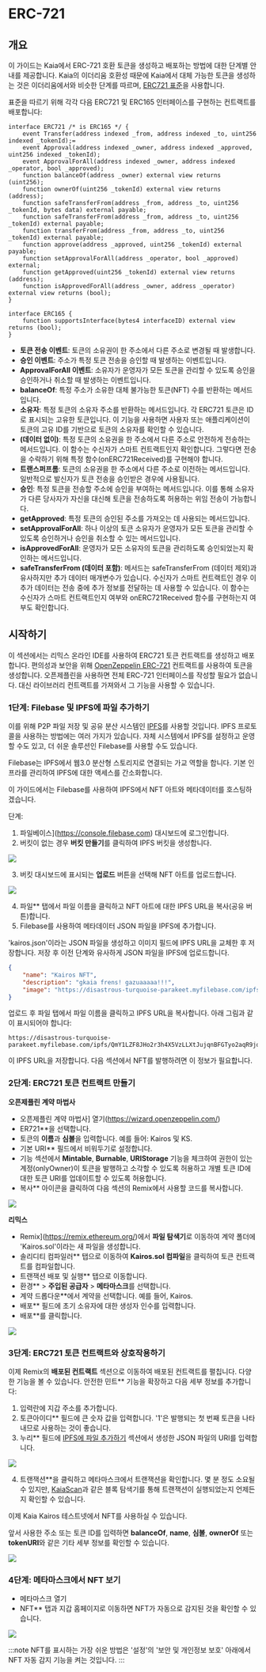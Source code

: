# ERC-721

## 개요 <a id="overview"></a>

이 가이드는 Kaia에서 ERC-721 호환 토큰을 생성하고 배포하는 방법에 대한 단계별 안내를 제공합니다. Kaia의 이더리움 호환성 때문에 Kaia에서 대체 가능한 토큰을 생성하는 것은 이더리움에서와 비슷한 단계를 따르며, [ERC721 표준](https://eips.ethereum.org/EIPS/eip-721)을 사용합니다.

표준을 따르기 위해 각각 다음 ERC721 및 ERC165 인터페이스를 구현하는 컨트랙트를 배포합니다:

```solidity
interface ERC721 /* is ERC165 */ {
    event Transfer(address indexed _from, address indexed _to, uint256 indexed _tokenId);=
    event Approval(address indexed _owner, address indexed _approved, uint256 indexed _tokenId);
    event ApprovalForAll(address indexed _owner, address indexed _operator, bool _approved);
    function balanceOf(address _owner) external view returns (uint256);
    function ownerOf(uint256 _tokenId) external view returns (address);
    function safeTransferFrom(address _from, address _to, uint256 _tokenId, bytes data) external payable;
    function safeTransferFrom(address _from, address _to, uint256 _tokenId) external payable;
    function transferFrom(address _from, address _to, uint256 _tokenId) external payable;
    function approve(address _approved, uint256 _tokenId) external payable;
    function setApprovalForAll(address _operator, bool _approved) external;
    function getApproved(uint256 _tokenId) external view returns (address);
    function isApprovedForAll(address _owner, address _operator) external view returns (bool);
}

interface ERC165 {
    function supportsInterface(bytes4 interfaceID) external view returns (bool);
}
```

- **토큰 전송 이벤트**: 토큰의 소유권이 한 주소에서 다른 주소로 변경될 때 발생합니다.
- **승인 이벤트**: 주소가 특정 토큰 전송을 승인할 때 발생하는 이벤트입니다.
- **ApprovalForAll 이벤트**: 소유자가 운영자가 모든 토큰을 관리할 수 있도록 승인을 승인하거나 취소할 때 발생하는 이벤트입니다.
- **balanceOf**: 특정 주소가 소유한 대체 불가능한 토큰(NFT) 수를 반환하는 메서드입니다.
- **소유자**: 특정 토큰의 소유자 주소를 반환하는 메서드입니다. 각 ERC721 토큰은 ID로 표시되는 고유한 토큰입니다. 이 기능을 사용하면 사용자 또는 애플리케이션이 토큰의 고유 ID를 기반으로 토큰의 소유자를 확인할 수 있습니다.
- **(데이터 없이)**: 특정 토큰의 소유권을 한 주소에서 다른 주소로 안전하게 전송하는 메서드입니다. 이 함수는 수신자가 스마트 컨트랙트인지 확인합니다. 그렇다면 전송을 수락하기 위해 특정 함수(onERC721Received)를 구현해야 합니다.
- **트랜스퍼프롬**: 토큰의 소유권을 한 주소에서 다른 주소로 이전하는 메서드입니다. 일반적으로 발신자가 토큰 전송을 승인받은 경우에 사용됩니다.
- **승인**: 특정 토큰을 전송할 주소에 승인을 부여하는 메서드입니다. 이를 통해 소유자가 다른 당사자가 자신을 대신해 토큰을 전송하도록 허용하는 위임 전송이 가능합니다.
- **getApproved**: 특정 토큰의 승인된 주소를 가져오는 데 사용되는 메서드입니다.
- **setApprovalForAll**: 하나 이상의 토큰 소유자가 운영자가 모든 토큰을 관리할 수 있도록 승인하거나 승인을 취소할 수 있는 메서드입니다.
- **isApprovedForAll**: 운영자가 모든 소유자의 토큰을 관리하도록 승인되었는지 확인하는 메서드입니다.
- **safeTransferFrom (데이터 포함)**: 메서드는 safeTransferFrom (데이터 제외)과 유사하지만 추가 데이터 매개변수가 있습니다. 수신자가 스마트 컨트랙트인 경우 이 추가 데이터는 전송 중에 추가 정보를 전달하는 데 사용할 수 있습니다. 이 함수는 수신자가 스마트 컨트랙트인지 여부와 onERC721Received 함수를 구현하는지 여부도 확인합니다.

## 시작하기 <a id="getting-started"></a>

이 섹션에서는 리믹스 온라인 IDE를 사용하여 ERC721 토큰 컨트랙트를 생성하고 배포합니다. 편의성과 보안을 위해 [OpenZeppelin ERC-721](https://docs.openzeppelin.com/contracts/5.x/api/token/erc721) 컨트랙트를 사용하여 토큰을 생성합니다. 오픈제플린을 사용하면 전체 ERC-721 인터페이스를 작성할 필요가 없습니다. 대신 라이브러리 컨트랙트를 가져와서 그 기능을 사용할 수 있습니다.

### 1단계: Filebase 및 IPFS에 파일 추가하기 <a id="adding-files-to-filebase-ipfs"></a>

이를 위해 P2P 파일 저장 및 공유 분산 시스템인 [IPFS](https://ipfs.io/)를 사용할 것입니다.  IPFS 프로토콜을 사용하는 방법에는 여러 가지가 있습니다. 자체 시스템에서 IPFS를 설정하고 운영할 수도 있고, 더 쉬운 솔루션인 Filebase를 사용할 수도 있습니다.

Filebase는 IPFS에서 웹3.0 분산형 스토리지로 연결되는 가교 역할을 합니다. 기본 인프라를 관리하여 IPFS에 대한 액세스를 간소화합니다.

이 가이드에서는 Filebase를 사용하여 IPFS에서 NFT 아트와 메타데이터를 호스팅하겠습니다.

단계:

1. 파일베이스](https://console.filebase.com) 대시보드에 로그인합니다.
2. 버킷이 없는 경우 **버킷 만들기**를 클릭하여 IPFS 버킷을 생성합니다.

![](/img/build/smart-contracts/filebase-create-bucket.png)

3. 버킷 대시보드에 표시되는 **업로드** 버튼을 선택해 NFT 아트를 업로드합니다.

![](/img/build/smart-contracts/filebase-upload-file.png)

4. 파일\*\* 탭에서 파일 이름을 클릭하고 NFT 아트에 대한 IPFS URL을 복사(공유 버튼)합니다.
5. Filebase를 사용하여 메타데이터 JSON 파일을 IPFS에 추가합니다.

'kairos.json'이라는 JSON 파일을 생성하고 이미지 필드에 IPFS URL을 교체한 후 저장합니다. 저장 후 이전 단계와 유사하게 JSON 파일을 IPFS에 업로드합니다.

```json
{
    "name": "Kairos NFT",
    "description": "gkaia frens! gazuaaaaa!!!",
    "image": "https://disastrous-turquoise-parakeet.myfilebase.com/ipfs/QmRvQc4wZCp6NF7dFL4ywiWTG7FSH3KKGUAkXGgsdYfcKi"
}
```

업로드 후 파일 탭에서 파일 이름을 클릭하고 IPFS URL을 복사합니다. 아래 그림과 같이 표시되어야 합니다:

```text
https://disastrous-turquoise-parakeet.myfilebase.com/ipfs/QmY1LZF8JHo2r3h4X5VzLLXtJujqnBFGTyo2aqR9joXnt8 
```

이 IPFS URL을 저장합니다. 다음 섹션에서 NFT를 발행하려면 이 정보가 필요합니다.

### 2단계: ERC721 토큰 컨트랙트 만들기 <a id="create-erc721-token-contract"></a>

**오픈제플린 계약 마법사**

- 오픈제플린 계약 마법사] 열기(https://wizard.openzeppelin.com/)
- ER721\*\*을 선택합니다.
- 토큰의 **이름**과 **심볼**을 입력합니다. 예를 들어: Kairos 및 KS.
- 기본 URI\*\* 필드에서 비워두기로 설정합니다.
- 기능 섹션에서 **Mintable**, **Burnable**, **URIStorage** 기능을 체크하여 권한이 있는 계정(onlyOwner)이 토큰을 발행하고 소각할 수 있도록 허용하고 개별 토큰 ID에 대한 토큰 URI를 업데이트할 수 있도록 허용합니다.
- 복사\*\* 아이콘을 클릭하여 다음 섹션의 Remix에서 사용할 코드를 복사합니다.

![](/img/build/smart-contracts/oz-erc721-setup.png)

**리믹스**

- Remix](https://remix.ethereum.org/)에서 **파일 탐색기**로 이동하여 계약 폴더에 'Kairos.sol'이라는 새 파일을 생성합니다.
- 솔리디티 컴파일러\*\* 탭으로 이동하여 **Kairos.sol 컴파일**을 클릭하여 토큰 컨트랙트를 컴파일합니다.
- 트랜잭션 배포 및 실행\*\* 탭으로 이동합니다.
- 환경\*\* > **주입된 공급자** > **메타마스크**를 선택합니다.
- 계약 드롭다운\*\*에서 계약을 선택합니다. 예를 들어, Kairos.
- 배포\*\* 필드에 초기 소유자에 대한 생성자 인수를 입력합니다.
- 배포\*\*를 클릭합니다.

![](/img/build/smart-contracts/remix-erc721-deploy.png)

### 3단계: ERC721 토큰 컨트랙트와 상호작용하기 <a id="interact-erc721-token-contract"></a>

이제 Remix의 **배포된 컨트랙트** 섹션으로 이동하여 배포된 컨트랙트를 펼칩니다. 다양한 기능을 볼 수 있습니다. 안전한 민트\*\* 기능을 확장하고 다음 세부 정보를 추가합니다:

1. 입력란에 지갑 주소를 추가합니다.
2. 토큰아이디\*\* 필드에 큰 숫자 값을 입력합니다. '1'은 발행되는 첫 번째 토큰을 나타내므로 사용하는 것이 좋습니다.
3. 누리\*\* 필드에 [IPFS에 파일 추가하기](erc-721.md#step-1-adding-files-to-filebase--ipfs) 섹션에서 생성한 JSON 파일의 URI를 입력합니다.

![](/img/build/smart-contracts/remix-erc721-safemint.png)

4. 트랜잭션\*\*을 클릭하고 메타마스크에서 트랜잭션을 확인합니다. 몇 분 정도 소요될 수 있지만, [KaiaScan](https://kairos.kaiascan.io)과 같은 블록 탐색기를 통해 트랜잭션이 실행되었는지 언제든지 확인할 수 있습니다.

이제 Kaia Kairos 테스트넷에서 NFT를 사용하실 수 있습니다.

앞서 사용한 주소 또는 토큰 ID를 입력하면 **balanceOf**, **name**, **심볼**, **ownerOf** 또는 **tokenURI**와 같은 기타 세부 정보를 확인할 수 있습니다.

![](/img/build/smart-contracts/remix-erc721-interact.png)

### 4단계: 메타마스크에서 NFT 보기 <a id="view-nft-on-metamask"></a>

- 메타마스크 열기
- NFT\*\* 탭과 지갑 홈페이지로 이동하면 NFT가 자동으로 감지된 것을 확인할 수 있습니다.

![](/img/build/smart-contracts/mm-nft-display-e721g.png)

:::note
NFT를 표시하는 가장 쉬운 방법은 '설정'의 '보안 및 개인정보 보호' 아래에서 NFT 자동 감지 기능을 켜는 것입니다.
:::
